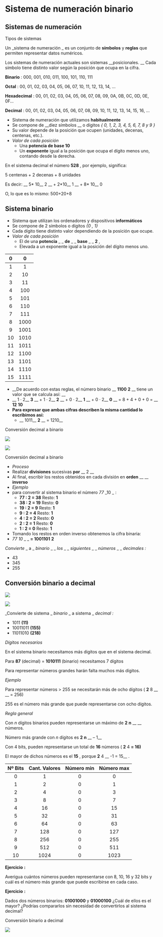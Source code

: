 # Sistema de numeración binario

## Sistemas de numeración

Tipos de sistemas

Un  _sistema de numeración _ es un conjunto de  __símbolos__  y  __reglas__  que permiten representar datos numéricos\.

Los sistemas de numeración actuales son sistemas  __posicionales\. __ Cada símbolo tiene distinto valor según la posición que ocupa en la cifra\.

__Binario__ : 000\, 001\, 010\, 011\, 100\, 101\, 110\, 111

__Octal__ : 00\, 01\, 02\, 03\, 04\, 05\, 06\, 07\, 10\, 11\, 12\, 13\, 14\, \.\.\.

__Hexadecimal__ : 00\, 01\, 02\, 03\, 04\, 05\, 06\, 07\, 08\, 09\, 0A\, 0B\, 0C\, 0D\, 0E\, 0F…

__Decimal__ : 00\, 01\, 02\, 03\, 04\, 05\, 06\, 07\, 08\, 09\, 10\, 11\, 12\, 13\, 14\, 15\, 16\, …

* Sistema de numeración que utilizamos  __habitualmente__
* Se compone de  __diez símbolos __ o dígitos  _\{ 0\, 1\, 2\, 3\, 4\, 5\, 6\, 7\, 8 y 9 \}_
* Su valor depende de la posición que ocupen \(unidades\, decenas\, centenas\, etc\.\)\.
* _Valor de cada posición_
  * Una  __potencia de base 10__
  * Un  __exponente__  igual a la posición que ocupa el dígito menos uno\, contando desde la derecha\.

En el sistema decimal el número  __528__ \, por ejemplo\, significa:

5 centenas \+ 2 decenas \+ 8 unidades

Es decir:  __ 5\* 10__ 2 __ \+ 2\*10__ 1 __ \+ 8\* 10__ 0

O\, lo que es lo mismo: 500\+20\+8

## Sistema binario

* Sistema que utilizan los ordenadores y dispositivos  __informáticos__
* Se compone de 2 símbolos o dígitos  _\{0 \, 1\}_
* Cada dígito tiene distinto valor dependiendo de la posición que ocupe\.
* _Valor de cada posición_
  * El de una  __potencia__  _ _  __de__  _ _  __base__  _ _  __2__ \,
  * Elevada a un exponente igual a la posición del dígito menos uno\.

| 0 | 0 |
| :-: | :-: |
| 1 | 1 |
| 2 | 10 |
| 3 | 11 |
| 4 | 100 |
| 5 | 101 |
| 6 | 110 |
| 7 | 111 |
| 8 | 1000 |
| 9 | 1001 |
| 10 | 1010 |
| 11 | 1011 |
| 12 | 1100 |
| 13 | 1101 |
| 14 | 1110 |
| 15 | 1111 |

* __De acuerdo con estas reglas\, el número binario __  __1100__  __2__  __ tiene un valor que se calcula así: __
* __	 1 · 2__  __3__  __ \+ 1 · 2__  __2__  __ \+ 0 · 2__  __1__  __ \+ 0 · 2__  __0__  __ = 8 \+ 4 \+ 0 \+ 0 = __  __12__  __10__
* __Para expresar que ambas cifras describen la misma cantidad lo escribimos así:__
  * __	1011__  __2__  __ = 1210__

Conversión decimal a binario

![](img/31%20Sistemas%20de%20numeracion%20%28sistema%20binario%292.png)

![](img/31%20Sistemas%20de%20numeracion%20%28sistema%20binario%293.png)

Conversión decimal a binario

* _Proceso_
* Realizar  __divisiones__  sucesivas  __por__  __ 2 __
* Al final\, escribir los restos obtenidos en cada división en  __orden__  __ __  __inverso__
* _Ejemplo_
* para convertir al sistema binario el número  _77_  _10 _ :
  * __77 : 2 = 38__  	Resto:  __1__
  * __38 : 2 = 19__  	Resto:  __0__
  * __19 : 2 = 9__  	Resto:  __1__
  * __9 : 2 = 4__  	Resto:  __1__
  * __4 : 2 = 2__  	Resto:  __0__
  * __2 : 2 = 1__  	Resto:  __0__
  * __1 : 2 = 0__  	Resto:  __1__
* Tomando los restos en orden inverso obtenemos la cifra binaria:
* _77_  _10_  _ _  __= 1001101__  __2__

_Convierte_  _ a _  _binario_  _ _  _los_  _ _  _siguientes_  _ _  _números_  _ _  _decimales_  _:_

- 43
- 345
- 255

## Conversión binario a decimal

![](img/31%20Sistemas%20de%20numeracion%20%28sistema%20binario%294.png)

![](img/31%20Sistemas%20de%20numeracion%20%28sistema%20binario%295.png)

_Convierte de sistema _  _binario_  _ a sistema _  _decimal_  _:_

- 1011  __\(11\)__
- 10011011  __\(155\)__
- 11011010  __\(218\)__

_Dígitos necesarios_

En el sistema binario necesitamos más digitos que en el sistema decimal\.

Para  __87__  \(decimal\) =   __1010111__  \(binario\) necesitamos 7 dígitos

Para representar números grandes harán falta muchos más dígitos\.

_Ejemplo_

Para representar números > 255 se necesitarán más de ocho dígitos \( __2__ 8 __ __ = 256\)

255 es el número más grande que puede representarse con ocho dígitos\.

_Regla general_

Con  _n_  dígitos binarios pueden representarse un máximo de  __2__  __n__  __ __  números\.

Número más grande con  _n_  dígitos es  __2__  __n__  __ – 1__

Con 4 bits\, pueden representarse un total de  __16__  números \( __2__ 4 __= 16\)__

El mayor de dichos números es el  __15__ \, porque  __2__ 4 __ \-1 = 15__ \.

| Nº Bits | Cant. Valores | Número min | Número max |
| :-: | :-: | :-: | :-: |
| 0 | 1 | 0 | 0 |
| 1 | 2 | 0 | 1 |
| 2 | 4 | 0 | 3 |
| 3 | 8 | 0 | 7 |
| 4 | 16 | 0 | 15 |
| 5 | 32 | 0 | 31 |
| 6 | 64 | 0 | 63 |
| 7 | 128 | 0 | 127 |
| 8 | 256 | 0 | 255 |
| 9 | 512 | 0 | 511 |
| 10 | 1024 | 0 | 1023 |

__Ejercicio__  __:__

Averigua cuántos números pueden representarse con 8\, 10\, 16 y 32 bits y cuál es el número más grande que puede escribirse en cada caso\.

__Ejercicio__  __:__

Dados dos números binarios:  __01001000__  y  __01000100__  ¿Cuál de ellos es el mayor? ¿Podrías compararlos sin necesidad de convertirlos al sistema decimal?

Conversión binario a decimal

![](img/31%20Sistemas%20de%20numeracion%20%28sistema%20binario%296.png)


